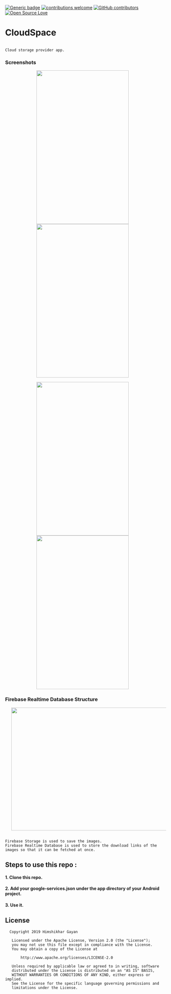 [![Generic badge](https://img.shields.io/badge/Himshikhar-Gayan-RED.svg)](https://shields.io/)
[![contributions welcome](https://img.shields.io/badge/contributions-welcome-brightgreen.svg?style=flat)](https://github.com/hgayan7/CloudSpace/issues)
[![GitHub contributors](https://img.shields.io/github/contributors/Naereen/StrapDown.js.svg)](https://github.com/hgayan7/CloudSpace/graphs/contributors/)
[![Open Source Love](https://badges.frapsoft.com/os/v1/open-source.svg?v=103)](https://github.com/ellerbrock/open-source-badges/)


# CloudSpace

```

Cloud storage provider app.

```

### Screenshots

<p align="center" >
  <img width="300" height="500" src="https://user-images.githubusercontent.com/29502161/60599362-f7091400-9dcb-11e9-97cd-270950b26d9e.png" hspace="20">
  <img width="300" height="500" src="https://user-images.githubusercontent.com/29502161/60599364-f7a1aa80-9dcb-11e9-85c2-150dd178dc47.png" hspace="20">	
</p>


	

<p align="center" >
   <img width="300" height="500" src="https://user-images.githubusercontent.com/29502161/60599366-f7a1aa80-9dcb-11e9-97c6-f9377f996fe3.png" hspace="20">
  <img width="300" height="500" src="https://user-images.githubusercontent.com/29502161/60739639-56a82080-9f80-11e9-9119-b76593948bcd.png" hspace="20">
 </p>

### Firebase Realtime Database Structure

<p align="center" >
  <img width="600" height="400" src="https://user-images.githubusercontent.com/29502161/60606064-45bcab00-9dd8-11e9-8c70-b707f2b7ebd4.JPG" hspace="20">
 
</p>


```

Firebase Storage is used to save the images.
Firebase Realtime Database is used to store the download links of the images so that it can be fetched at once.

```
## Steps to use this repo :

#### 1. Clone this repo.
#### 2. Add your google-services.json under the app directory of your Android project.
#### 3. Use it.


## License

```
  Copyright 2019 Himshikhar Gayan

   Licensed under the Apache License, Version 2.0 (the "License");
   you may not use this file except in compliance with the License.
   You may obtain a copy of the License at

       http://www.apache.org/licenses/LICENSE-2.0

   Unless required by applicable law or agreed to in writing, software
   distributed under the License is distributed on an "AS IS" BASIS,
   WITHOUT WARRANTIES OR CONDITIONS OF ANY KIND, either express or implied.
   See the License for the specific language governing permissions and
   limitations under the License.
```


